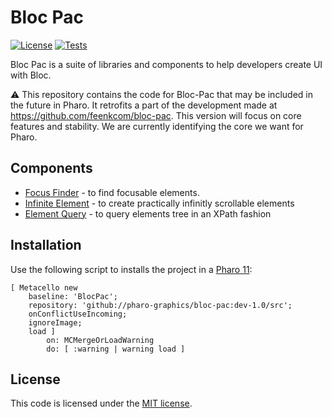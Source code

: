 # Bloc Pac

[![License](https://img.shields.io/github/license/pharo-graphics/bloc-pac.svg)](./LICENSE)
[![Tests](https://github.com/pharo-graphics/bloc-pac/actions/workflows/test.yml/badge.svg)](https://github.com/pharo-graphics/bloc-pac/actions/workflows/test.yml)

Bloc Pac is a suite of libraries and components to help developers create UI with Bloc.

:warning:
This repository contains the code for Bloc-Pac that may be included in the future in Pharo.
It retrofits a part of the development made at https://github.com/feenkcom/bloc-pac. 
This version will focus on core features and stability.
We are currently identifying the core we want for Pharo.


## Components
- [Focus Finder](Focus-Finder.md) - to find focusable elements.
- [Infinite Element](Infinite.md) - to create practically infinitly scrollable elements
- [Element Query](Element-Query.md) - to query elements tree in an XPath fashion 

## Installation

Use the following script to installs the project in a [Pharo 11](https://pharo.org/download):

```smalltalk
[ Metacello new
	baseline: 'BlocPac';
	repository: 'github://pharo-graphics/bloc-pac:dev-1.0/src';
	onConflictUseIncoming;
	ignoreImage;
	load ]
		on: MCMergeOrLoadWarning
		do: [ :warning | warning load ]
```

## License

This code is licensed under the [MIT license](./LICENSE).
